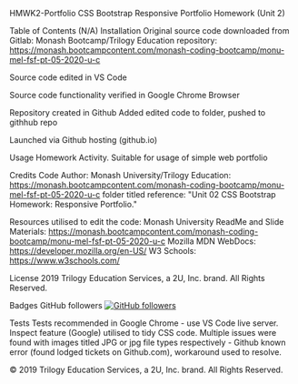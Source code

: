 HMWK2-Portfolio
CSS Bootstrap Responsive Portfolio Homework (Unit 2)

Table of Contents (N/A)
Installation
Original source code downloaded from Gitlab: Monash Bootcamp/Trilogy Education repository: https://monash.bootcampcontent.com/monash-coding-bootcamp/monu-mel-fsf-pt-05-2020-u-c

Source code edited in VS Code

Source code functionality verified in Google Chrome Browser

Repository created in Github Added edited code to folder, pushed to githhub repo

Launched via Github hosting (github.io)

Usage
Homework Activity. Suitable for usage of simple web portfolio

Credits
Code Author: Monash University/Trilogy Education: https://monash.bootcampcontent.com/monash-coding-bootcamp/monu-mel-fsf-pt-05-2020-u-c folder titled reference: "Unit 02 CSS Bootstrap Homework: Responsive Portfolio."

Resources utilised to edit the code: Monash University ReadMe and Slide Materials: https://monash.bootcampcontent.com/monash-coding-bootcamp/monu-mel-fsf-pt-05-2020-u-c Mozilla MDN WebDocs: https://developer.mozilla.org/en-US/ W3 Schools: https://www.w3schools.com/

License
2019 Trilogy Education Services, a 2U, Inc. brand. All Rights Reserved.

Badges
GitHub followers
[![GitHub followers](https://img.shields.io/github/followers/Naereen.svg?style=social&label=Follow&maxAge=2592000)](https://github.com/Naereen?tab=followers)

Tests
Tests recommended in Google Chrome - use VS Code live server. Inspect feature (Google) utilised to tidy CSS code.
Multiple issues were found with images titled JPG or jpg file types respectively - Github known error (found lodged tickets on Github.com), workaround used to resolve. 

© 2019 Trilogy Education Services, a 2U, Inc. brand. All Rights Reserved.
